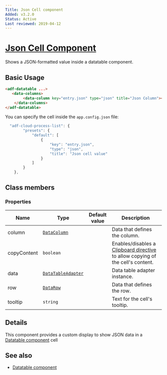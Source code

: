 ```yaml
---
Title: Json Cell component
Added: v3.2.0
Status: Active
Last reviewed: 2019-04-12
---
```


# [Json Cell Component](../../../lib/core/datatable/components/datatable/json-cell.component.ts "Defined in json-cell.component.ts")

Shows a JSON-formatted value inside a datatable component.

## Basic Usage

```html
<adf-datatable ...>
   <data-columns>
        <data-column key="entry.json" type="json" title="Json Column"></data-column>
    </data-columns>
</adf-datatable>
```

You can specify the cell inside the `app.config.json` file:

```javascript
  "adf-cloud-process-list": {
        "presets": {
            "default": [
                {
                    "key": "entry.json",
                    "type": "json",
                    "title": "Json cell value"
                }
            ]
        }
    },
```

## Class members

### Properties

| Name | Type | Default value | Description |
| ---- | ---- | ------------- | ----------- |
| column | [`DataColumn`](../../../lib/core/datatable/data/data-column.model.ts) |  | Data that defines the column. |
| copyContent | `boolean` |  | Enables/disables a [Clipboard directive](../../core/directives/clipboard.directive.md) to allow copying of the cell's content. |
| data | [`DataTableAdapter`](../../../lib/core/datatable/data/datatable-adapter.ts) |  | Data table adapter instance. |
| row | [`DataRow`](../../../lib/core/datatable/data/data-row.model.ts) |  | Data that defines the row. |
| tooltip | `string` |  | Text for the cell's tooltip. |

## Details

This component provides a custom display to show JSON data in a 
[Datatable component](datatable.component.md) cell

## See also

-   [Datatable component](datatable.component.md)

